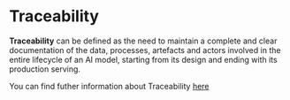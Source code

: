 # Traceability

**Traceability** can be defined as the need to maintain a complete and clear documentation of the data, processes, artefacts and actors involved in the entire lifecycle of an AI model, starting from its design and ending with its production serving.

You can find futher information about Traceability [here](../../Accountability/L2.Traceability.md)

